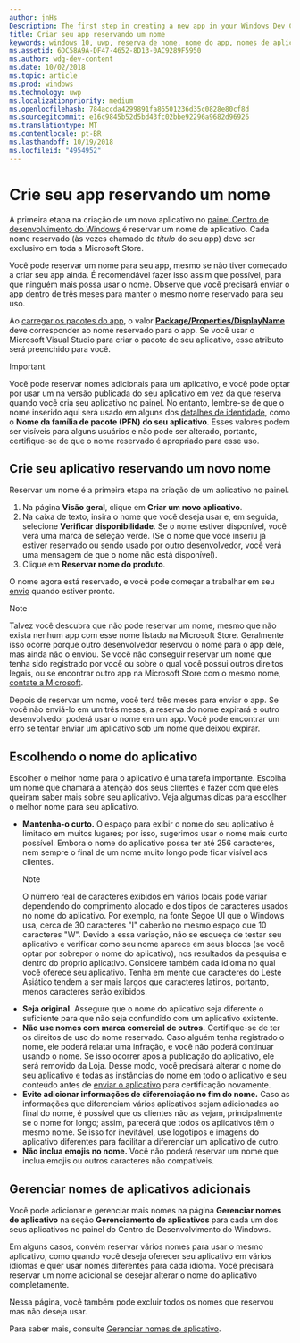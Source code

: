 ```yaml
---
author: jnHs
Description: The first step in creating a new app in your Windows Dev Center dashboard is reserving an app name. See how to reserve app names and find suggestions for choosing a great name for your app.
title: Criar seu app reservando um nome
keywords: windows 10, uwp, reserva de nome, nome do app, nomes de aplicativo, nomes, nome de produto, nomenclatura, nome reservado, título, nomes, títulos
ms.assetid: 6DC58A9A-DF47-4652-8D13-0AC9289F5950
ms.author: wdg-dev-content
ms.date: 10/02/2018
ms.topic: article
ms.prod: windows
ms.technology: uwp
ms.localizationpriority: medium
ms.openlocfilehash: 784accda4299891fa86501236d35c0828e80cf8d
ms.sourcegitcommit: e16c9845b52d5bd43fc02bbe92296a9682d96926
ms.translationtype: MT
ms.contentlocale: pt-BR
ms.lasthandoff: 10/19/2018
ms.locfileid: "4954952"
---
```

# <a name="create-your-app-by-reserving-a-name"></a>Crie seu app reservando um nome

A primeira etapa na criação de um novo aplicativo no [painel Centro de desenvolvimento do Windows](https://partner.microsoft.com/dashboard) é reservar um nome de aplicativo. Cada nome reservado (às vezes chamado de *título* do seu app) deve ser exclusivo em toda a Microsoft Store.

Você pode reservar um nome para seu app, mesmo se não tiver começado a criar seu app ainda. É recomendável fazer isso assim que possível, para que ninguém mais possa usar o nome. Observe que você precisará enviar o app dentro de três meses para manter o mesmo nome reservado para seu uso.

Ao [carregar os pacotes do app](upload-app-packages.md), o valor [**Package/Properties/DisplayName**](https://docs.microsoft.com/uwp/schemas/appxpackage/uapmanifestschema/element-displayname) deve corresponder ao nome reservado para o app. Se você usar o Microsoft Visual Studio para criar o pacote de seu aplicativo, esse atributo será preenchido para você.

> [!IMPORTANT]
> Você pode reservar nomes adicionais para um aplicativo, e você pode optar por usar um na versão publicada do seu aplicativo em vez da que reserva quando você cria seu aplicativo no painel. No entanto, lembre-se de que o nome inserido aqui será usado em alguns dos [detalhes de identidade](view-app-identity-details.md), como o **Nome da família de pacote (PFN) do seu aplicativo**. Esses valores podem ser visíveis para alguns usuários e não pode ser alterado, portanto, certifique-se de que o nome reservado é apropriado para esse uso.


## <a name="create-your-app-by-reserving-a-new-name"></a>Crie seu aplicativo reservando um novo nome

Reservar um nome é a primeira etapa na criação de um aplicativo no painel. 

1.  Na página **Visão geral**, clique em **Criar um novo aplicativo**.
2.  Na caixa de texto, insira o nome que você deseja usar e, em seguida, selecione **Verificar disponibilidade**. Se o nome estiver disponível, você verá uma marca de seleção verde. (Se o nome que você inseriu já estiver reservado ou sendo usado por outro desenvolvedor, você verá uma mensagem de que o nome não está disponível).
3.  Clique em **Reservar nome do produto**.

O nome agora está reservado, e você pode começar a trabalhar em seu [envio](app-submissions.md) quando estiver pronto. 

> [!NOTE]
> Talvez você descubra que não pode reservar um nome, mesmo que não exista nenhum app com esse nome listado na Microsoft Store. Geralmente isso ocorre porque outro desenvolvedor reservou o nome para o app dele, mas ainda não o enviou. Se você não conseguir reservar um nome que tenha sido registrado por você ou sobre o qual você possui outros direitos legais, ou se encontrar outro app na Microsoft Store com o mesmo nome, [contate a Microsoft](http://go.microsoft.com/fwlink/p/?LinkId=233777).

Depois de reservar um nome, você terá três meses para enviar o app. Se você não enviá-lo em um três meses, a reserva do nome expirará e outro desenvolvedor poderá usar o nome em um app. Você pode encontrar um erro se tentar enviar um aplicativo sob um nome que deixou expirar.


## <a name="choosing-your-apps-name"></a>Escolhendo o nome do aplicativo

Escolher o melhor nome para o aplicativo é uma tarefa importante. Escolha um nome que chamará a atenção dos seus clientes e fazer com que eles queiram saber mais sobre seu aplicativo. Veja algumas dicas para escolher o melhor nome para seu aplicativo.

-   **Mantenha-o curto.** O espaço para exibir o nome do seu aplicativo é limitado em muitos lugares; por isso, sugerimos usar o nome mais curto possível. Embora o nome do aplicativo possa ter até 256 caracteres, nem sempre o final de um nome muito longo pode ficar visível aos clientes.
    > [!NOTE]
    > O número real de caracteres exibidos em vários locais pode variar dependendo do comprimento alocado e dos tipos de caracteres usados no nome do aplicativo. Por exemplo, na fonte Segoe UI que o Windows usa, cerca de 30 caracteres "I" caberão no mesmo espaço que 10 caracteres "W". Devido a essa variação, não se esqueça de testar seu aplicativo e verificar como seu nome aparece em seus blocos (se você optar por sobrepor o nome do aplicativo), nos resultados da pesquisa e dentro do próprio aplicativo. Considere também cada idioma no qual você oferece seu aplicativo. Tenha em mente que caracteres do Leste Asiático tendem a ser mais largos que caracteres latinos, portanto, menos caracteres serão exibidos.
-   **Seja original.** Assegure que o nome do aplicativo seja diferente o suficiente para que não seja confundido com um aplicativo existente.
-   **Não use nomes com marca comercial de outros.** Certifique-se de ter os direitos de uso do nome reservado. Caso alguém tenha registrado o nome, ele poderá relatar uma infração, e você não poderá continuar usando o nome. Se isso ocorrer após a publicação do aplicativo, ele será removido da Loja. Desse modo, você precisará alterar o nome do seu aplicativo e todas as instâncias do nome em todo o aplicativo e seu conteúdo antes de [enviar o aplicativo](app-submissions.md) para certificação novamente.
-   **Evite adicionar informações de diferenciação no fim do nome.** Caso as informações que diferenciam vários aplicativos sejam adicionadas ao final do nome, é possível que os clientes não as vejam, principalmente se o nome for longo; assim, parecerá que todos os aplicativos têm o mesmo nome. Se isso for inevitável, use logotipos e imagens do aplicativo diferentes para facilitar a diferenciar um aplicativo de outro.
-   **Não inclua emojis no nome.** Você não poderá reservar um nome que inclua emojis ou outros caracteres não compatíveis.


## <a name="manage-additional-app-names"></a>Gerenciar nomes de aplicativos adicionais

Você pode adicionar e gerenciar mais nomes na página **Gerenciar nomes de aplicativo** na seção **Gerenciamento de aplicativos** para cada um dos seus aplicativos no painel do Centro de Desenvolvimento do Windows.

Em alguns casos, convém reservar vários nomes para usar o mesmo aplicativo, como quando você deseja oferecer seu aplicativo em vários idiomas e quer usar nomes diferentes para cada idioma. Você precisará reservar um nome adicional se desejar alterar o nome do aplicativo completamente.

Nessa página, você também pode excluir todos os nomes que reservou mas não deseja usar.

Para saber mais, consulte [Gerenciar nomes de aplicativo](manage-app-names.md).

 

 




